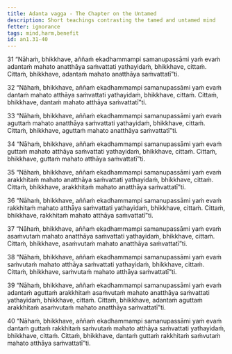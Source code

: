 ```yaml
---
title: Adanta vagga - The Chapter on the Untamed
description: Short teachings contrasting the tamed and untamed mind
fetter: ignorance
tags: mind,harm,benefit
id: an1.31-40
---
```


31
“Nāhaṁ, bhikkhave, aññaṁ ekadhammampi samanupassāmi yaṁ evaṁ adantaṁ mahato anatthāya saṁvattati yathayidaṁ, bhikkhave, cittaṁ. Cittaṁ, bhikkhave, adantaṁ mahato anatthāya saṁvattatī”ti.

32
“Nāhaṁ, bhikkhave, aññaṁ ekadhammampi samanupassāmi yaṁ evaṁ dantaṁ mahato atthāya saṁvattati yathayidaṁ, bhikkhave, cittaṁ. Cittaṁ, bhikkhave, dantaṁ mahato atthāya saṁvattatī”ti.

33
“Nāhaṁ, bhikkhave, aññaṁ ekadhammampi samanupassāmi yaṁ evaṁ aguttaṁ mahato anatthāya saṁvattati yathayidaṁ, bhikkhave, cittaṁ. Cittaṁ, bhikkhave, aguttaṁ mahato anatthāya saṁvattatī”ti.

34
“Nāhaṁ, bhikkhave, aññaṁ ekadhammampi samanupassāmi yaṁ evaṁ guttaṁ mahato atthāya saṁvattati yathayidaṁ, bhikkhave, cittaṁ. Cittaṁ, bhikkhave, guttaṁ mahato atthāya saṁvattatī”ti.

35
“Nāhaṁ, bhikkhave, aññaṁ ekadhammampi samanupassāmi yaṁ evaṁ arakkhitaṁ mahato anatthāya saṁvattati yathayidaṁ, bhikkhave, cittaṁ. Cittaṁ, bhikkhave, arakkhitaṁ mahato anatthāya saṁvattatī”ti.

36
“Nāhaṁ, bhikkhave, aññaṁ ekadhammampi samanupassāmi yaṁ evaṁ rakkhitaṁ mahato atthāya saṁvattati yathayidaṁ, bhikkhave, cittaṁ. Cittaṁ, bhikkhave, rakkhitaṁ mahato atthāya saṁvattatī”ti.

37
“Nāhaṁ, bhikkhave, aññaṁ ekadhammampi samanupassāmi yaṁ evaṁ asaṁvutaṁ mahato anatthāya saṁvattati yathayidaṁ, bhikkhave, cittaṁ. Cittaṁ, bhikkhave, asaṁvutaṁ mahato anatthāya saṁvattatī”ti.

38
“Nāhaṁ, bhikkhave, aññaṁ ekadhammampi samanupassāmi yaṁ evaṁ saṁvutaṁ mahato atthāya saṁvattati yathayidaṁ, bhikkhave, cittaṁ. Cittaṁ, bhikkhave, saṁvutaṁ mahato atthāya saṁvattatī”ti.

39
“Nāhaṁ, bhikkhave, aññaṁ ekadhammampi samanupassāmi yaṁ evaṁ adantaṁ aguttaṁ arakkhitaṁ asaṁvutaṁ mahato anatthāya saṁvattati yathayidaṁ, bhikkhave, cittaṁ. Cittaṁ, bhikkhave, adantaṁ aguttaṁ arakkhitaṁ asaṁvutaṁ mahato anatthāya saṁvattatī”ti.

40
“Nāhaṁ, bhikkhave, aññaṁ ekadhammampi samanupassāmi yaṁ evaṁ dantaṁ guttaṁ rakkhitaṁ saṁvutaṁ mahato atthāya saṁvattati yathayidaṁ, bhikkhave, cittaṁ. Cittaṁ, bhikkhave, dantaṁ guttaṁ rakkhitaṁ saṁvutaṁ mahato atthāya saṁvattatī”ti.
